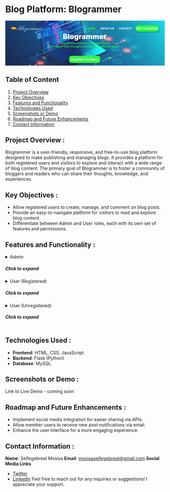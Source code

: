 # Blog Platform: Blogrammer
![Blogrammer](https://github.com/Seife1/alx_capstone_project/blob/main/Assets/img/Blog%20Platform.png)

## Table of Content
1. [Project Overview](#overview)
2. [Key Objectives](#obj)
3. [Features and Functionality](#features)
4. [Technologies Used](#tech)
5. [Screenshots or Demo](#demo)
6. [Roadmap and Future Enhancements](#roadmap)
7. [Contact Information](#Contact)

## Project Overview <a id="overview"><a>:
Blogrammer is a user-friendly, responsive, and free-to-use blog platform designed to make publishing and managing blogs. It provides a platform for both registered users and visitors to explore and interact with a wide range of blog content. The primary goal of Blogrammer is to foster a community of bloggers and readers who can share their thoughts, knowledge, and experiences.

## Key Objectives <a id="obj"><a>:
* Allow registered users to create, manage, and comment on blog posts.
* Provide an easy-to-navigate platform for visitors to read and explore blog content.
* Differentiate between Admin and User roles, each with its own set of features and permissions.
## Features and Functionality <a id="features"><a>:
<details>
<summary>Admin<h5>Click to expand</h5></summary>
* Manage user accounts and profiles.
* Create, edit, and delete blog posts.
* Access and process user requests.
* Post blogs as an Admin.
</details>

<details>
<summary>User (Registered)<h5>Click to expand</h5></summary>
* Update user profiles.
* Create, manage, and delete their own blog posts.
* Comment on blog posts created by others.
</details>

<details>
<summary>User (Unregistered)<h5>Click to expand</h5></summary>
* Browse and read blog posts.
* Must register to comment on blog posts.
</details>

## Technologies Used <a id="tech"><a>:
* **Frontend**: HTML, CSS, JavaScript
* **Backend**: Flask (Python)
* **Database**: MySQL

## Screenshots or Demo <a id="demo"><a>:
Link to Live Demo - coming soon

## Roadmap and Future Enhancements <a id="roadmap"><a>:
* Implement social media integration for easier sharing via APIs.
* Allow member users to receive new post notifications via email.
* Enhance the user interface for a more engaging experience.

## Contact Information <a id="Contact"></a>:
**Name**: Seifegebreal Mosisa
**Email**: mosisaseifegebreal@gmail.com
**Social Media Links**
* [Twitter](https://twitter.com/SeifegebrealM)
* [LinkedIn](https://www.linkedin.com/in/seifemosi/)
Feel free to reach out for any inquiries or suggestions! I appreciate your support.